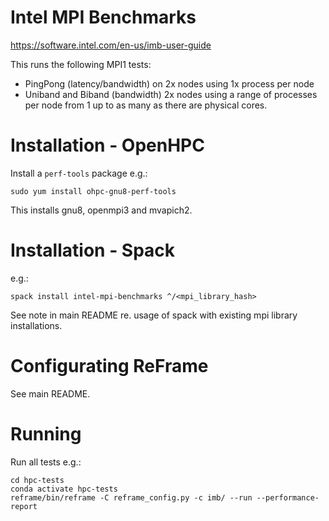 # Intel MPI Benchmarks

https://software.intel.com/en-us/imb-user-guide

This runs the following MPI1 tests:
- PingPong (latency/bandwidth) on 2x nodes using 1x process per node
- Uniband and Biband (bandwidth) 2x nodes using a range of processes per node from 1 up to as many as there are physical cores.

# Installation - OpenHPC

Install a `perf-tools` package e.g.:

    sudo yum install ohpc-gnu8-perf-tools

This installs gnu8, openmpi3 and mvapich2.

# Installation - Spack

e.g.:

    spack install intel-mpi-benchmarks ^/<mpi_library_hash>

See note in main README re. usage of spack with existing mpi library installations.

# Configurating ReFrame

See main README.

# Running

Run all tests e.g.:
        
    cd hpc-tests
    conda activate hpc-tests
    reframe/bin/reframe -C reframe_config.py -c imb/ --run --performance-report
